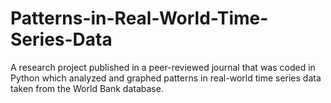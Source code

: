 # Patterns-in-Real-World-Time-Series-Data
A research project published in a peer-reviewed journal that was coded in Python which analyzed and graphed patterns in real-world time series data taken from the World Bank database.


